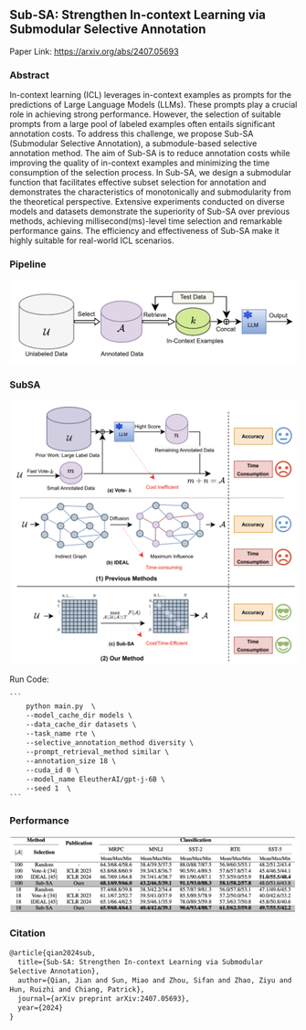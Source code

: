 ## Sub-SA: Strengthen In-context Learning via Submodular Selective Annotation

Paper Link: https://arxiv.org/abs/2407.05693

### Abstract
In-context learning (ICL) leverages in-context examples
as prompts for the predictions of Large Language Models (LLMs).
These prompts play a crucial role in achieving strong performance.
However, the selection of suitable prompts from a large pool of labeled
examples often entails significant annotation costs. To address this
challenge, we propose Sub-SA (Submodular Selective Annotation), a
submodule-based selective annotation method. The aim of Sub-SA is
to reduce annotation costs while improving the quality of in-context
examples and minimizing the time consumption of the selection process. In Sub-SA, we design a submodular function that facilitates
effective subset selection for annotation and demonstrates the characteristics of monotonically and submodularity from the theoretical perspective. Extensive experiments conducted on diverse models and
datasets demonstrate the superiority of Sub-SA over previous methods, achieving millisecond(ms)-level time selection and remarkable
performance gains. The efficiency and effectiveness of Sub-SA make
it highly suitable for real-world ICL scenarios.

### Pipeline
![pipeline](img/pipeline.png)

### SubSA
![subsa](img/subsa.png)



Run Code:

	```
        python main.py  \
        --model_cache_dir models \
        --data_cache_dir datasets \
        --task_name rte \
        --selective_annotation_method diversity \
        --prompt_retrieval_method similar \
        --annotation_size 18 \
        --cuda_id 0 \
        --model_name EleutherAI/gpt-j-6B \
        --seed 1  \
	```
### Performance
![Performance](img/performance1.png)

### Citation

```
@article{qian2024sub,
  title={Sub-SA: Strengthen In-context Learning via Submodular Selective Annotation},
  author={Qian, Jian and Sun, Miao and Zhou, Sifan and Zhao, Ziyu and Hun, Ruizhi and Chiang, Patrick},
  journal={arXiv preprint arXiv:2407.05693},
  year={2024}
}
```



